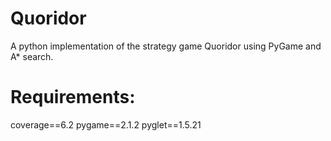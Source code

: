 # Quoridor
A python implementation of the strategy game Quoridor using PyGame and A* search.

# Requirements:
coverage==6.2
pygame==2.1.2
pyglet==1.5.21
